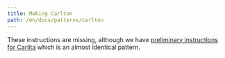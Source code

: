 ```yaml
---
title: Making Carlton
path: /en/docs/patterns/carlton
---
```


These instructions are missing, although we have 
[preliminary instructions for Carlita](/en/docs/patterns/carlita)
which is an almost identical pattern.
